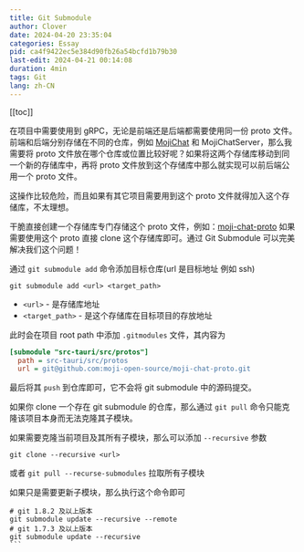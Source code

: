 ```yaml
---
title: Git Submodule
author: Clover
date: 2024-04-20 23:35:04
categories: Essay
pid: ca4f9422ec5e384d90fb26a54bcfd1b79b30
last-edit: 2024-04-21 00:14:08
duration: 4min
tags: Git
lang: zh-CN
---
```

[[toc]]

在项目中需要使用到 gRPC，无论是前端还是后端都需要使用同一份 proto 文件。
前端和后端分别存储在不同的仓库，例如 [MojiChat](https://github.com/moji-open-source/MojiChat) 和 MojiChatServer，那么我需要将 proto 文件放在哪个仓库或位置比较好呢？如果将这两个存储库移动到同一个新的存储库中，再将 proto 文件放到这个存储库中那么就实现可以前后端公用一个 proto 文件。

这操作比较危险，而且如果有其它项目需要用到这个 proto 文件就得加入这个存储库，不太理想。

干脆直接创建一个存储库专门存储这个 proto 文件，例如：[moji-chat-proto](https://github.com/moji-open-source/moji-chat-proto)
如果需要使用这个 proto 直接 clone 这个存储库即可。通过 Git Submodule 可以完美解决我们这个问题！

通过 `git submodule add` 命令添加目标仓库(url 是目标地址 例如 ssh)

```shell
git submodule add <url> <target_path>
```

- `<url>` - 是存储库地址
- `<target_path>` - 是这个存储库在目标项目的存放地址

此时会在项目 root path 中添加 `.gitmodules` 文件，其内容为

```ini
[submodule "src-tauri/src/protos"]
  path = src-tauri/src/protos
  url = git@github.com:moji-open-source/moji-chat-proto.git
```

最后将其 `push` 到仓库即可，它不会将 git submodule 中的源码提交。

如果你 clone 一个存在 git submodule 的仓库，那么通过 `git pull` 命令只能克隆该项目本身而无法克隆其子模块。

如果需要克隆当前项目及其所有子模块，那么可以添加 `--recursive` 参数

```shell
git clone --recursive <url>
```

或者 `git pull --recurse-submodules` 拉取所有子模块

如果只是需要更新子模块，那么执行这个命令即可

````shell
# git 1.8.2 及以上版本
git submodule update --recursive --remote
# git 1.7.3 及以上版本
git submodule update --recursive
```
